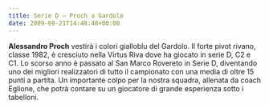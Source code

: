 ```yaml
---
title: Serie D – Proch a Gardolo
date: 2009-08-21T14:48:48+00:00
---
```

**Alessandro Proch** vestirà i colori gialloblu del Gardolo. Il forte pivot rivano, classe 1982, è cresciuto nella Virtus Riva dove ha giocato in serie D, C2 e C1. Lo scorso anno è passato al San Marco Rovereto in Serie D, diventando uno dei migliori realizzatori di tutto il campionato con una media di oltre 15 punti a partita. Un importante colpo per la nostra squadra, allenata da coach Eglione, che potrà contare su un giocatore di grande esperienza sotto i tabelloni.